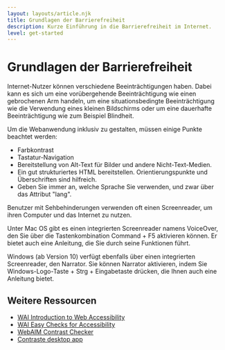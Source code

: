 ```yaml
---
layout: layouts/article.njk
title: Grundlagen der Barrierefreiheit
description: Kurze Einführung in die Barrierefreiheit im Internet.
level: get-started
---
```

# Grundlagen der Barrierefreiheit

Internet-Nutzer können verschiedene Beeinträchtigungen haben. Dabei kann es sich um eine vorübergehende Beeinträchtigung wie einen gebrochenen Arm handeln, um eine situationsbedingte Beeinträchtigung wie die Verwendung eines kleinen Bildschirms oder um eine dauerhafte Beeinträchtigung wie zum Beispiel Blindheit.

Um die Webanwendung inklusiv zu gestalten, müssen einige Punkte beachtet werden:

- Farbkontrast
- Tastatur-Navigation
- Bereitstellung von Alt-Text für Bilder und andere Nicht-Text-Medien.
- Ein gut strukturiertes HTML bereitstellen. Orientierungspunkte und Überschriften sind hilfreich.
- Geben Sie immer an, welche Sprache Sie verwenden, und zwar über das Attribut "lang".

Benutzer mit Sehbehinderungen verwenden oft einen Screenreader, um ihren Computer und das Internet zu nutzen.

Unter Mac OS gibt es einen integrierten Screenreader namens VoiceOver, den Sie über die Tastenkombination Command + F5 aktivieren können. Er bietet auch eine Anleitung, die Sie durch seine Funktionen führt.

Windows (ab Version 10) verfügt ebenfalls über einen integrierten Screenreader, den Narrator. Sie können Narrator aktivieren, indem Sie Windows-Logo-Taste + Strg + Eingabetaste drücken, die Ihnen auch eine Anleitung bietet.

## Weitere Ressourcen

- [WAI Introduction to Web Accessibility](https://www.w3.org/WAI/fundamentals/accessibility-intro/)
- [WAI Easy Checks for Accessibility](https://www.w3.org/WAI/test-evaluate/preliminary/)
- [WebAIM Contrast Checker](https://webaim.org/resources/contrastchecker/)  
- [Contraste desktop app](https://contrasteapp.com/)
